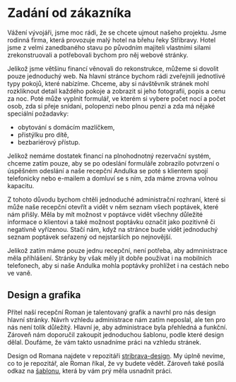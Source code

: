 # Zadání od zákazníka

Vážení vývojáři, jsme moc rádi, že se chcete ujmout našeho projektu. Jsme rodinná firma, která provozuje malý hotel na břehu řeky Stříbravy. Hotel jsme z velmi zanedbaného stavu po původním majiteli vlastními silami zrekonstruovali a potřebovali bychom pro něj webové stránky.

Jelikož jsme většinu financí věnovali do rekonstrukce, můžeme si dovolit pouze jednoduchý web. Na hlavní stránce bychom rádi zveřejnili jednotlivé typy pokojů, které nabízíme. Chceme, aby si návštěvník stránek mohl rozkliknout detail každého pokoje a zobrazit si jeho fotografii, popis a cenu za noc. Poté může vyplnit formulář, ve kterém si vybere počet nocí a počet osob, zda si přeje snídani, polopenzi nebo plnou penzi a zda má nějaké speciální požadavky:

- obytování s domácím mazlíčkem,
- přistýlku pro dítě,
- bezbariérový přístup.

Jelikož nemáme dostatek financí na plnohodnotný rezervační systém, chceme zatím pouze, aby se po odeslání formuláře zobrazilo potvrzení o úspěšném odeslání a naše recepční Andulka se poté s klientem spojí telefonicky nebo e-mailem a domluví se s ním, zda máme zrovna volnou kapacitu.

Z tohoto důvodu bychom chtěli jednoduché administrační rozhraní, které si může naše recepční otevřít a vidět v něm seznam všech poptávek, které nám přišly. Měla by mít možnost v poptávce vidět všechny důležité informace o klientovi a také možnost poptávku označit jako pozitivně či negativně vyřízenou. Stačí nám, když na stránce bude vidět jednoduchý seznam poptávek seřazený od nejstarších po nejnovější.

Jelikož zatím máme pouze jednu recepční, není potřeba, aby admninistrace měla příhlášení. Stránky by však měly jít dobře používat i na mobilních telefonech, aby si naše Andulka mohla poptávky prohlížet i na cestách nebo ve vaně.

## Design a grafika

Přítel naší recepční Roman je talentovaný grafik a navrhl pro nás design hlavní stránky. Návrh vzhledu administrace nám zatím neposlal, ale ten pro nás není tolik důležitý. Hlavní je, aby administrace byla přehledná a funkční. Zároveň nám doporučil zakoupit jednoduchou šablonu, podle které design dělal. Doufáme, že vám takto usnadníme práci na vzhledu stránek.

Design od Romana najdete v repozitáři [stribrava-design](https://github.com/Czechitas-podklady-WEB/stribrava-zadani). My úplně nevíme, co to je repozitář, ale Roman říkal, že vy budete vědět. Zároveň také posílá odkaz na [šablonu](https://github.com/Czechitas-podklady-WEB/stribrava-sablona), která by vám prý měla usnadnit práci.
